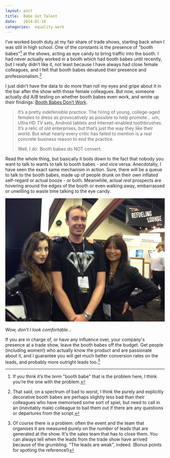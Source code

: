 ```yaml
---
layout: post
title:  Babe Got Talent 
date:   2014-01-16 
categories:  equality work 
---
```


I’ve worked booth duty at my fair share of trade shows, starting back when I was still in high school. One of the constants is the presence of "booth babes"[^1] at the shows, acting as eye candy to bring traffic into the booth. I had never actually worked in a booth which had booth babes until recently, but I really didn’t like it, not least because I have always had close female colleagues, and I felt that booth babes devalued their presence and professionalism.[^2]

I just didn’t have the data to do more than roll my eyes and gripe about it in the bar after the show with those female colleagues. But now, someone actually did A/B testing on whether booth babes even work, and wrote up their findings: [Booth Babes Don’t Work](http://techcrunch.com/2014/01/13/booth-babes-dont-convert/).

> It’s a pretty indefensible practice. The hiring of young, college-aged females to dress as provocatively as possible to help promote… um, Ultra HD TV sets, Android tablets and Internet-enabled toothbrushes. It’s a relic of old enterprises, but that’s just the way they like their world. But what nearly every critic has failed to mention is a real concrete business reason to end the practice.
>
> Well, I do: Booth babes do NOT convert.

Read the whole thing, but basically it boils down to the fact that nobody you want to talk to wants to talk to booth babes - and vice versa. Anecdotally, I have seen the exact same mechanism in action. Sure, there will be a queue to talk to the booth babes, made up of people drunk on their own inflated self-regard or actual booze - or both. Meanwhile, actual *real* prospects are hovering around the edges of the booth or even walking away, embarrassed or unwilling to waste time talking to the eye candy.

![](/images/unknown_filename.45.jpeg)

*Wow, don’t I look comfortable…*

If you are in charge of, or have any influence over, your company's presence at a trade show, leave the booth babes off the budget. Get people (including women!) who actually know the product and are passionate about it, and I guarantee you will get much better conversion rates on the leads, and probably more outright leads too.[^3]

[^1]: If you think it’s the *term* "booth babe" that is the problem here, I think you’re the one with the problem.
[^2]: That said, on a spectrum of bad to worst, I think the purely and explicitly decorative booth babes are perhaps slightly less bad than their colleagues who have memorised some sort of spiel, but need to call in an (inevitably male) colleague to bail them out if there are any questions or departures from the script.
[^3]: Of course there is a problem: often the event and the team that organises it are measured purely on the *number* of leads that are generated at the show. It's the sales team that has to close them. You can always tell when the leads from the trade show have arrived because of the grumbling. "The leads are weak", indeed. (Bonus points for spotting the reference!)

